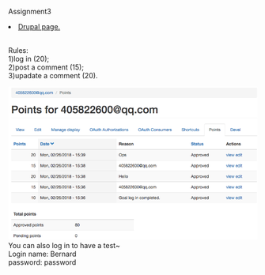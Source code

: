 Assignment3


<li><a href="http://dev-shirleyshi.pantheonsite.io/">Drupal page.</a></li>

<br />

Rules: <br />
1)log in (20); <br />
2)post a comment (15); <br />
3)upadate a comment (20). <br />

<img src="user_points.png">

<br />
You can also log in to have a test~ <br />
Login name: Bernard <br />
password: password